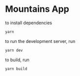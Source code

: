 # Mountains App

to install dependencies
```bash
yarn
```

to run the development server, run
```bash
yarn dev
```

to build, run
```bash
yarn build
```